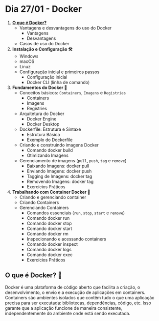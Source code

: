 # **Dia 27/01 - Docker**

1. [**O que é Docker?**](#O-que-é-Docker?-🐳)
    - Vantagens e desvantagens do uso do Docker
        - Vantagens
        - Desvantagens
    - Casos de uso do Docker
2. **Instalação e Configuração 🛠️**
    - Windows
    - macOS
    - Linuz
    - Configuração inicial e primeiros passos
        - Configuração inicial
        - Docker CLI (linha de comando)
3. **Fundamentos do Docker 🧠**
    - Conceitos básicos: `Containers`, `Imagens` e `Registries`
        - Containers
        - Imagens
        - Registries
    - Arquitetura do Docker
        - Docker Engine
        - Docker Desktop
    - Dockerfile: Estrutura e Sintaxe
        - Estrutura Básica
        - Exemplo do Dockerfile
    - Criando e construindo imagens Docker
        - Comando docker build
        - Otimizando Imagens
    - Gerenciamento de imagens (`pull`, `push`, `tag` e `remove`)
        - Baixando Imagens: docker pull
        - Enviando Imagens: docker push
        - Tagging de Imagens: docker tag
        - Removendo Imagens: docker tag
        - Exercícios Práticos
4. **Trabalhando com Container Docker 🚀**
    - Criando e gerenciando container
    - Criando Containers
    - Gerenciando Containers
        - Comandos essenciais (`run`, `stop`, `start` e `remove`)
        - Comando docker run
        - Comando docker stop
        - Comando docker start
        - Comando docker rm
        - Inspecionando e acessando containers
        - Comando docker inspect
        - Comando docker logs
        - Comando docker exec
        - Exercícios Práticos

## O que é Docker? 🐳

Docker é uma plataforma de código aberto que facilita a criação, o desenvolvimento, o envio e a execução de aplicações em containers. Containers são ambientes isolados que contêm tudo o que uma aplicação precisa para ser executada: bibliotecas, dependências, código, etc. Isso garante que a aplicação funcione de maneira consistente, independentemente do ambiente onde está sendo executada.
